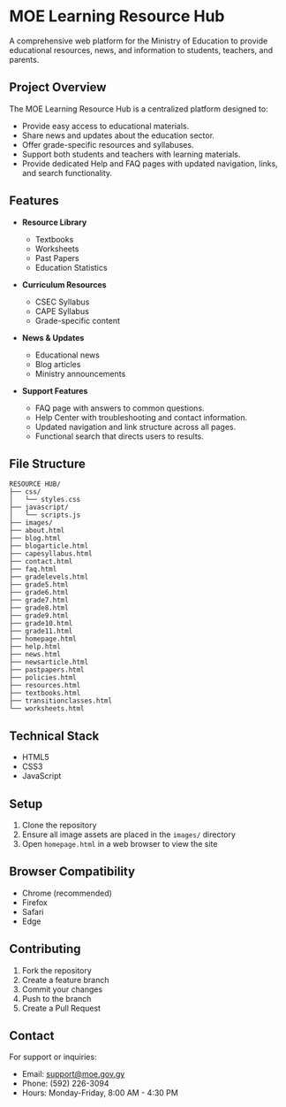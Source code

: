 # MOE Learning Resource Hub

A comprehensive web platform for the Ministry of Education to provide educational resources, news, and information to students, teachers, and parents.

## Project Overview

The MOE Learning Resource Hub is a centralized platform designed to:
- Provide easy access to educational materials.
- Share news and updates about the education sector.
- Offer grade-specific resources and syllabuses.
- Support both students and teachers with learning materials.
- Provide dedicated Help and FAQ pages with updated navigation, links, and search functionality.

## Features

- **Resource Library**
  - Textbooks
  - Worksheets
  - Past Papers
  - Education Statistics

- **Curriculum Resources**
  - CSEC Syllabus
  - CAPE Syllabus
  - Grade-specific content

- **News & Updates**
  - Educational news
  - Blog articles
  - Ministry announcements

- **Support Features**
  - FAQ page with answers to common questions.
  - Help Center with troubleshooting and contact information.
  - Updated navigation and link structure across all pages.
  - Functional search that directs users to results.

## File Structure

```
RESOURCE HUB/
├── css/
│   └── styles.css
├── javascript/
│   └── scripts.js
├── images/
├── about.html
├── blog.html
├── blogarticle.html
├── capesyllabus.html
├── contact.html
├── faq.html
├── gradelevels.html
├── grade5.html
├── grade6.html
├── grade7.html
├── grade8.html
├── grade9.html
├── grade10.html
├── grade11.html
├── homepage.html
├── help.html
├── news.html
├── newsarticle.html
├── pastpapers.html
├── policies.html
├── resources.html
├── textbooks.html
├── transitionclasses.html
└── worksheets.html
```

## Technical Stack

- HTML5
- CSS3
- JavaScript


## Setup

1. Clone the repository
2. Ensure all image assets are placed in the `images/` directory
3. Open `homepage.html` in a web browser to view the site

## Browser Compatibility

- Chrome (recommended)
- Firefox
- Safari
- Edge

## Contributing

1. Fork the repository
2. Create a feature branch
3. Commit your changes
4. Push to the branch
5. Create a Pull Request

## Contact

For support or inquiries:
- Email: support@moe.gov.gy
- Phone: (592) 226-3094
- Hours: Monday-Friday, 8:00 AM - 4:30 PM

